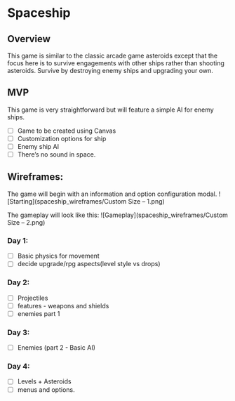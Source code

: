 # Spaceship

## Overview
This game is similar to the classic arcade game asteroids except that the focus here is to survive engagements with other ships rather than shooting asteroids. Survive by destroying enemy ships and upgrading your own.

## MVP

This game is very straightforward but will feature a simple AI for enemy ships.

- [ ] Game to be created using Canvas
- [ ] Customization options for ship
- [ ] Enemy ship AI
- [ ] There’s no sound in space.

## Wireframes:

The game will begin with an information and option configuration modal.
![Starting](spaceship_wireframes/Custom Size – 1.png)

The gameplay will look like this:
![Gameplay](spaceship_wireframes/Custom Size – 2.png)

### Day 1:
- [ ] Basic physics for movement
- [ ] decide upgrade/rpg aspects(level style vs drops)

### Day 2:
- [ ] Projectiles
- [ ] features - weapons and shields
- [ ] enemies part 1

### Day 3:
- [ ] Enemies (part 2 - Basic AI)

### Day 4:
- [ ] Levels + Asteroids
- [ ] menus and options.
